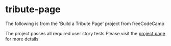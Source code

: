 # tribute-page
The following is from the 'Build a Tribute Page' project from freeCodeCamp

The project passes all required user story tests
Please visit the [project page](https://learn.freecodecamp.org/responsive-web-design/responsive-web-design-projects/build-a-tribute-page) for more details

